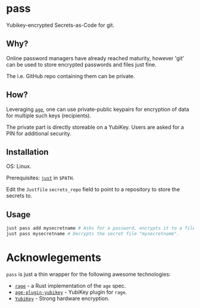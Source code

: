 # pass

Yubikey-encrypted Secrets-as-Code for git.

## Why?

Online password managers have already reached maturity, however 'git' can be used to store encrypted passwords and files just fine.

The i.e. GitHub repo containing them can be private.

## How?
Leveraging [`age`](https://github.com/FiloSottile/age), one can use private-public keypairs for encryption of data for multiple such keys (recipients).

The private part is directly storeable on a YubiKey. Users are asked for a PIN for additional security.

## Installation

OS: Linux.

Prerequisites: [`just`](https://github.com/casey/just) in `$PATH`.

Edit the `Justfile` `secrets_repo` field to point to a repository to store the secrets to.

## Usage

```bash
just pass add mysecretname # Asks for a password, encrypts it to a file "mysecretname" and commit+pushes it to the secrets repository.
just pass mysecretname # Decrypts the secret file "mysecretname".
```

# Acknowlegements

`pass` is just a thin wrapper for the following awesome technologies:

* [`rage`](https://github.com/str4d/rage) - a Rust implementation of the `age` spec.
* [`age-plugin-yubikey`](https://github.com/str4d/age-plugin-yubikey) - YubiKey plugin for `rage`.
* [`YubiKey`](https://www.yubico.com/products/yubikey-5-overview/) - Strong hardware encryption.
